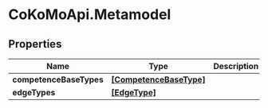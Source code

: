 # CoKoMoApi.Metamodel

## Properties

Name | Type | Description | Notes
------------ | ------------- | ------------- | -------------
**competenceBaseTypes** | [**[CompetenceBaseType]**](CompetenceBaseType.md) |  | [optional] 
**edgeTypes** | [**[EdgeType]**](EdgeType.md) |  | [optional] 


